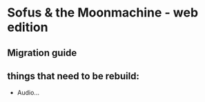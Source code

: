 # Sofus & the Moonmachine - web edition

## Migration guide

## things that need to be rebuild:

 * Audio...